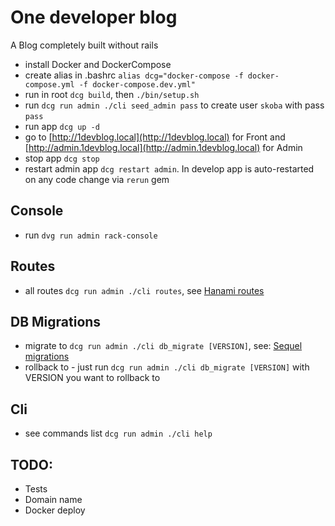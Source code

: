 # One developer blog

A Blog completely built without rails

- install Docker and DockerCompose
- create alias in .bashrc `alias dcg="docker-compose -f docker-compose.yml -f docker-compose.dev.yml"`
- run in root `dcg build`, then `./bin/setup.sh`
- run `dcg run admin ./cli seed_admin pass` to create user `skoba` with pass `pass`
- run app `dcg up -d`
- go to [http://1devblog.local](http://1devblog.local) for Front and [http://admin.1devblog.local](http://admin.1devblog.local) for Admin 
- stop app `dcg stop`
- restart admin app `dcg restart admin`. In develop app is auto-restarted on any code change via `rerun` gem

## Console
- run `dvg run admin rack-console`

## Routes
- all routes `dcg run admin ./cli routes`, see [Hanami routes](https://github.com/hanami/router)

## DB Migrations
- migrate to `dcg run admin ./cli db_migrate [VERSION]`, see: [Sequel migrations](http://sequel.jeremyevans.net/rdoc/files/doc/migration_rdoc.html)
- rollback to - just run `dcg run admin ./cli db_migrate [VERSION]` with VERSION you want to rollback to 

## Cli
- see commands list `dcg run admin ./cli help`

## TODO:
- Tests
- Domain name
- Docker deploy